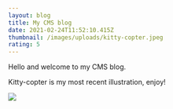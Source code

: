 ```yaml
---
layout: blog
title: My CMS blog
date: 2021-02-24T11:52:10.415Z
thumbnail: /images/uploads/kitty-copter.jpeg
rating: 5
---
```

Hello and welcome to my CMS blog. 

Kitty-copter is my most recent illustration, enjoy!

<img src="{{ thumbnail | url }}"/>